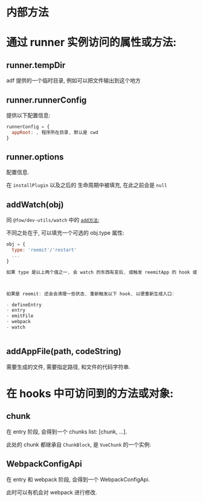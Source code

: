 # 内部方法

# 通过 runner 实例访问的属性或方法:

## runner.tempDir 
adf 提供的一个临时目录, 例如可以把文件输出到这个地方

## runner.runnerConfig

提供以下配置信息: 
```js
runnerConfig = {
  appRoot: , 程序所在目录, 默认是 cwd
}
```

## runner.options

配置信息.

在 `installPlugin` 以及之后的 生命周期中被填充, 在此之前会是 `null`

## addWatch(obj)

同 `@fow/dev-utils/watch` 中的 [`add方法`](/dev-utils/watch#add);

不同之处在于, 可以填充一个可选的 obj.type 属性:

```js
obj = {
  type: 'reemit'/'restart'
  ...
}

如果 type 是以上两个值之一, 会 watch 的东西有变后, 或触发 reemitApp 的 hook 或 restart hook.



如果是 reemit: 还会会清理一些状态, 重新触发以下 hook, 以便重新生成入口:

- defineEntry
- entry
- emitFile
- webpack
- watch



```

## addAppFile(path, codeString)

需要生成的文件, 需要指定路径, 和文件的代码字符串.

# 在 hooks 中可访问到的方法或对象:

## chunk

在 entry 阶段, 会得到一个 chunks list: [chunk, ...].

此处的 chunk 都继承自 `ChunkBlock`, 是 `VueChunk` 的一个实例:

## WebpackConfigApi

在 entry 和 webpack 阶段, 会得到一个 WebpackConfigApi.

此时可以有机会对 webpack 进行修改.